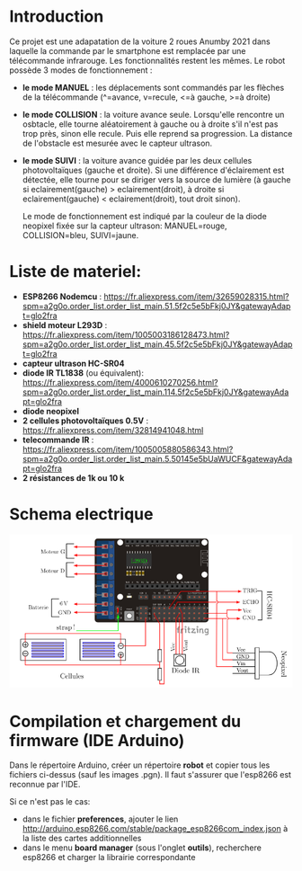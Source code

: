 # Introduction
Ce projet est une adapatation de la voiture 2 roues Anumby 2021 dans laquelle la commande par le smartphone est remplacée par une télécommande infrarouge. Les fonctionnalités restent les mêmes. Le robot possède 3 modes de fonctionnement :
- __le mode MANUEL__ : les déplacements sont commandés par les flèches de la télécommande (^=avance, v=recule, <=à gauche, >=à droite)
- __le mode COLLISION__ : la voiture avance seule. Lorsqu'elle rencontre un osbtacle, elle tourne aléatoirement à gauche ou à droite s'il n'est pas trop près, sinon elle recule. Puis elle reprend sa progression. La distance de l'obstacle est mesurée avec le capteur ultrason.
- __le mode SUIVI__ : la voiture avance guidée par les deux cellules photovoltaïques (gauche et droite). Si une différence d'éclairement est détectée, elle tourne pour se diriger vers la source de lumière (à gauche si eclairement(gauche) > eclairement(droit), à droite si eclairement(gauche) < eclairement(droit), tout droit sinon).

  Le mode de fonctionnement est indiqué par la couleur de la diode neopixel fixée sur la capteur ultrason: MANUEL=rouge, COLLISION=bleu, SUIVI=jaune.

# Liste de materiel:
- __ESP8266 Nodemcu__ : https://fr.aliexpress.com/item/32659028315.html?spm=a2g0o.order_list.order_list_main.51.5f2c5e5bFkj0JY&gatewayAdapt=glo2fra
- __shield moteur L293D__ : https://fr.aliexpress.com/item/1005003186128473.html?spm=a2g0o.order_list.order_list_main.45.5f2c5e5bFkj0JY&gatewayAdapt=glo2fra
- __capteur ultrason HC-SR04__
- __diode IR TL1838__ (ou équivalent): https://fr.aliexpress.com/item/4000610270256.html?spm=a2g0o.order_list.order_list_main.114.5f2c5e5bFkj0JY&gatewayAdapt=glo2fra
- __diode neopixel__
- __2 cellules photovoltaïques 0.5V__ : https://fr.aliexpress.com/item/32814941048.html
- __telecommande IR__ : https://fr.aliexpress.com/item/1005005880586343.html?spm=a2g0o.order_list.order_list_main.5.50145e5bUaWUCF&gatewayAdapt=glo2fra
- __2 résistances de 1k ou 10 k__

# Schema electrique
![](./Robot_Jerome.png)

# Compilation et chargement du firmware (IDE Arduino)
Dans le répertoire Arduino, créer un répertoire __robot__ et copier tous les fichiers ci-dessus (sauf les images .pgn). Il faut s'assurer que l'esp8266 est reconnue par l'IDE. 

Si ce n'est pas le cas:
- dans le fichier __preferences__, ajouter le lien http://arduino.esp8266.com/stable/package_esp8266com_index.json à la liste des cartes additionnelles
- dans le menu __board manager__ (sous l'onglet __outils__), recherchere esp8266 et charger la librairie correspondante

